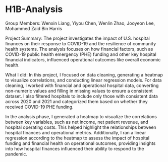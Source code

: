 # H1B-Analysis

Group Members: Wenxin Liang, Yiyou Chen, Wenlin Zhao, Jooyeon Lee, Mohammed Zaid Bin Harris

Project Summary: The project investigates the impact of U.S. hospital finances on their response to COVID-19 and the resilience of community health systems. The analysis focuses on how financial factors, such as COVID-19 public health emergency (PHE) funding and other key hospital financial indicators, influenced operational outcomes like overall economic health.

What I did: In this project, I focused on data cleaning, generating a heatmap to visualize correlations, and conducting linear regression models. For data cleaning, I worked with financial and operational hospital data, converting non-numeric values and filling in missing values to ensure a consistent dataset. I also filtered hospitals to include only those with consistent data across 2020 and 2021 and categorized them based on whether they received COVID-19 PHE funding.

In the analysis phase, I generated a heatmap to visualize the correlations between key variables, such as net income, net patient revenue, and hospital operating costs. This helped highlight the relationships between hospital finances and operational metrics. Additionally, I ran a linear regression according to the heatmap to assess the impact of hospital funding and financial health on operational outcomes, providing insights into how hospital finances influenced their ability to respond to the pandemic.
